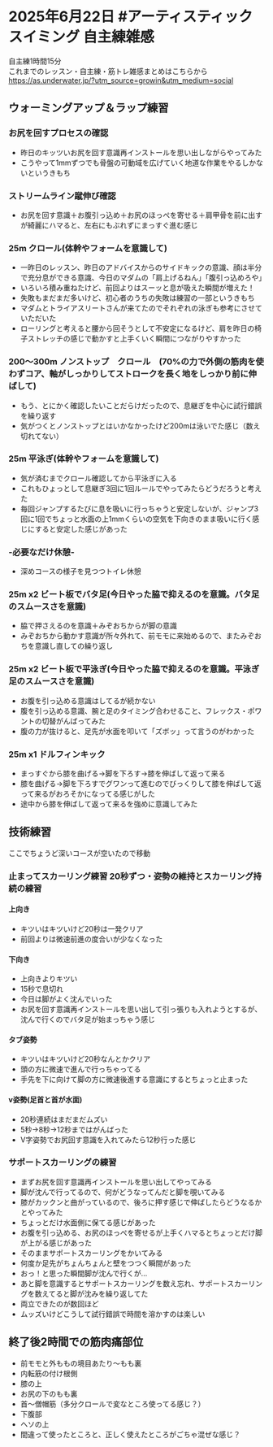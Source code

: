 # 2025年6月22日 #アーティスティックスイミング 自主練雑感
自主練1時間15分  
これまでのレッスン・自主練・筋トレ雑感まとめはこちらから  
https://as.underwater.jp/?utm_source=growin&utm_medium=social  
## ウォーミングアップ＆ラップ練習
### お尻を回すプロセスの確認
- 昨日のキッツいお尻を回す意識再インストールを思い出しながらやってみた
- こうやって1mmずつでも骨盤の可動域を広げていく地道な作業をやるしかないというきもち
### ストリームライン蹴伸び確認
- お尻を回す意識＋お腹引っ込め＋お尻のほっぺを寄せる＋肩甲骨を前に出すが綺麗にハマると、左右にもぶれずにまっすぐ進む感じ
### 25m クロール(体幹やフォームを意識して)
- 一昨日のレッスン、昨日のアドバイスからのサイドキックの意識、顔は半分で充分息ができる意識、今日のマダムの「肩上げるねん」「腹引っ込めろや」
- いろいろ積み重ねたけど、前回よりはスーッと息が吸えた瞬間が増えた！
- 失敗もまだまだ多いけど、初心者のうちの失敗は練習の一部というきもち
- マダムとトライアスリートさんが来てたのでそれぞれの泳ぎも参考にさせていただいた
- ローリングと考えると腰から回そうとして不安定になるけど、肩を昨日の椅子ストレッチの感じで動かすと上手くいく瞬間につながりやすかった
### 200〜300m ノンストップ　クロール　(70%の力で外側の筋肉を使わずコア、軸がしっかりしてストロークを長く地をしっかり前に伸ばして)
- もう、とにかく確認したいことだらけだったので、息継ぎを中心に試行錯誤を繰り返す
- 気がつくとノンストップとはいかなかったけど200mは泳いでた感じ（数え切れてない）
### 25m 平泳ぎ(体幹やフォームを意識して)
- 気が済むまでクロール確認してから平泳ぎに入る
- これもひょっとして息継ぎ3回に1回ルールでやってみたらどうだろうと考えた
- 毎回ジャンプするたびに息を吸いに行っちゃうと安定しないが、ジャンプ3回に1回でちょっと水面の上1mmくらいの空気を下向きのまま吸いに行く感じにすると安定した感じがあった
### -必要なだけ休憩-
- 深めコースの様子を見つつトイレ休憩
### 25m x2 ビート板でバタ足(今日やった脇で抑えるのを意識。バタ足のスムースさを意識)
- 脇で押さえるのを意識＋みぞおちからが脚の意識
- みぞおちから動かす意識が所々外れて、前モモに来始めるので、またみぞおちを意識し直しての繰り返し
### 25m x2 ビート板で平泳ぎ(今日やった脇で抑えるのを意識。平泳ぎ足のスムースさを意識)
- お腹を引っ込める意識はしてるが続かない
- 腹を引っ込める意識、腕と足のタイミング合わせること、フレックス・ポワントの切替がんばってみた
- 腹の力が抜けると、足先が水面を叩いて「ズボッ」って言うのがわかった
### 25m x1 ドルフィンキック
- まっすぐから膝を曲げる→脚を下ろす→膝を伸ばして返って来る
- 膝を曲げる→脚を下ろすでグワンって進むのでびっくりして膝を伸ばして返って来るがおろそかになってる感じがした
- 途中から膝を伸ばして返って来るを強めに意識してみた
## 技術練習
ここでちょうど深いコースが空いたので移動  
### 止まってスカーリング練習 20秒ずつ・姿勢の維持とスカーリング持続の練習
#### 上向き
- キツいはキツいけど20秒は一発クリア
- 前回よりは微速前進の度合いが少なくなった
#### 下向き
- 上向きよりキツい
- 15秒で息切れ
- 今日は脚がよく沈んでいった
- お尻を回す意識再インストールを思い出して引っ張りも入れようとするが、沈んで行くのでバタ足が始まっちゃう感じ
#### タブ姿勢
- キツいはキツいけど20秒なんとかクリア
- 頭の方に微速で進んで行っちゃってる
- 手先を下に向けて脚の方に微速後進する意識にするとちょっと止まった
#### v姿勢(足首と首が水面)
- 20秒連続はまだまだムズい
- 5秒→8秒→12秒まではがんばった
- V字姿勢でお尻回す意識を入れてみたら12秒行った感じ
### サポートスカーリングの練習
- まずお尻を回す意識再インストールを思い出してやってみる
- 脚が沈んで行ってるので、何がどうなってんだと脚を覗いてみる
- 膝がカックンと曲がっているので、後ろに押す感じで伸ばしたらどうなるかとやってみた
- ちょっとだけ水面側に保てる感じがあった
- お腹を引っ込める、お尻のほっぺを寄せるが上手くハマるとちょっとだけ脚が上がる感じがあった
- そのままサポートスカーリングをかいてみる
- 何度か足先がちょんちょんと壁をつつく瞬間があった
- おっ！と思った瞬間脚が沈んで行くが…
- あと脚を意識するとサポートスカーリングを数え忘れ、サポートスカーリングを数えてると脚が沈みを繰り返してた
- 両立できたのが数回ほど
- ムッズいけどこうして試行錯誤で時間を溶かすのは楽しい
## 終了後2時間での筋肉痛部位
- 前モモと外ももの境目あたり～もも裏
- 内転筋の付け根側
- 膝の上
- お尻の下のもも裏
- 首～僧帽筋（多分クロールで変なところ使ってる感じ？）
- 下腹部
- ヘソの上
- 間違って使ったところと、正しく使えたところがごちゃ混ぜな感じ？